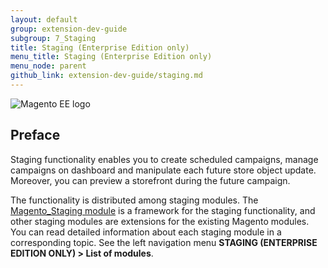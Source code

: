 ```yaml
---
layout: default
group: extension-dev-guide
subgroup: 7_Staging
title: Staging (Enterprise Edition only)
menu_title: Staging (Enterprise Edition only)
menu_node: parent
github_link: extension-dev-guide/staging.md
---
```


![Magento EE logo]({{site.baseurl}}common/images/ee-only_large.png)

<h2>Preface</h2>

Staging functionality enables you to create scheduled campaigns, manage campaigns on dashboard and manipulate each future store object update. Moreover, you can preview a storefront during the future campaign.

The functionality is distributed among staging modules. The [Magento_Staging module] is a framework for the staging functionality, and other staging modules are extensions for the existing Magento modules. You can read detailed information about each staging module in a corresponding topic. See the left navigation menu **STAGING (ENTERPRISE EDITION ONLY) > List of modules**.


<!-- LINK DEFINITIONS -->

[Magento_Staging module]: {{page.baseurl}}extension-dev-guide/staging/Staging.html